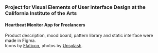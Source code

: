 ### Project for Visual Elements of User Interface Design at the California Institute of the Arts

#### Heartbeat Monitor App for Freelancers

Product description, mood board, pattern library and static interface were made in Figma.<br/>
Icons by <a href="https://www.flaticon.com?target=_blank">Flaticon</a>, photos by <a href="https://www.unsplash.com?target=_blank">Unsplash</a>.
